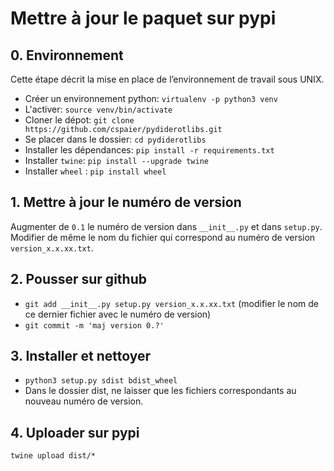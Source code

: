# Mettre à jour le paquet sur pypi

## 0. Environnement
Cette étape décrit la mise en place de l’environnement de travail sous UNIX.

- Créer un environnement python: `virtualenv -p python3 venv`
- L'activer: `source venv/bin/activate`
- Cloner le dépot: `git clone https://github.com/cspaier/pydiderotlibs.git`
- Se placer dans le dossier: `cd pydiderotlibs`
- Installer les dépendances: `pip install -r requirements.txt`
- Installer `twine`: `pip install --upgrade twine`
- Installer `wheel` : `pip install wheel`


## 1. Mettre à jour le numéro de version

Augmenter de `0.1` le numéro de version dans `__init__.py` et dans `setup.py`.
Modifier de même le nom du fichier qui correspond au numéro de version `version_x.x.xx.txt`.

## 2. Pousser sur github
- `git add __init__.py setup.py version_x.x.xx.txt` (modifier le nom de ce dernier fichier avec le numéro de version)
- `git commit -m 'maj version 0.?'`

## 3. Installer et nettoyer
- `python3 setup.py sdist bdist_wheel`
- Dans le dossier dist, ne laisser que les fichiers correspondants au nouveau numéro de version.

## 4. Uploader sur pypi
`twine upload dist/*`
